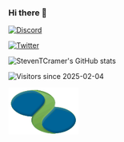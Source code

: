 ### Hi there 👋

[![Discord](https://img.shields.io/discord/715274085940199487?logo=discord)](https://discord.gg/97tvbEr2AQ)

[![Twitter](https://img.shields.io/twitter/follow/StevenTCramer.svg)](https://twitter.com/intent/follow?screen_name=StevenTCramer)

![StevenTCramer's GitHub stats](https://github-readme-stats.vercel.app/api?username=StevenTCramer&show_icons=true&theme=dark)

![Visitors since 2025-02-04](http://estruyf-github.azurewebsites.net/api/VisitorHit?user=TimeWarpEngineering&repo=TimeWarpEngineering&countColor=%237B1E7A)

![TimeWarp Logo](https://raw.githubusercontent.com/TimeWarpEngineering/blazor-state/master/Assets/Logo.svg)
